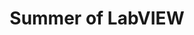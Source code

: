 ---
title: "Summer of LabVIEW"
externalUrl: https://summeroflabview.com/
summary: "Summer of LabVIEW is a set of challenges that aims to grow excitement and skills around LabVIEW development. Whether for competitions amongst coworkers, publicly run challenges, or just for fun this website will house all the information you need to get started and to submit entries for public challenges."
showSummary: true
categories:
 - "Find Answers"
 - "Connect with Others"
tags:
 - "Community"
 - "Competition"
 - "Online"
---